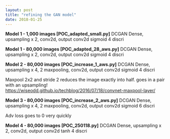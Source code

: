 ```yaml
---
layout: post
title: "refining the GAN model"
date: 2018-01-25
---
```


__Model 1 - 1,000 images [POC_adapted_small.py]__
DCGAN
Dense, upsampling x 2, conv2d, output conv2d sigmoid
4 discri


__Model 1 - 80,000 images [POC_adapted_28_aws.py]__
DCGAN
Dense, upsampling x 2, conv2d, output conv2d sigmoid
4 discri


__Model 2 - 80,000 images [POC_increase_1_aws.py]__
DCGAN
Dense, upsampling x 4, 2 maxpooling, conv2d, output conv2d sigmoid
4 discri

Maxpool 2x2 and stride 2 reduces the image exactly into half. goes in a pair with an upsampling!
https://wiseodd.github.io/techblog/2016/07/18/convnet-maxpool-layer/


__Model 3 - 80,000 images [POC_increase_2_aws.py]__
DCGAN
Dense, upsampling x 4, 2 maxpooling, conv2d, output conv2d sigmoid
6 discri

Adv loss goes to 0 very quickly


__Model 4 - 80,000 images [POC_250118.py]__
DCGAN
Dense, upsampling x 2, conv2d, output conv2d tanh
4 discri

